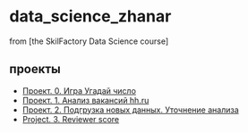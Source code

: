 # data_science_zhanar
from [the SkilFactory Data Science course]

## проекты 

* [Проект. 0. Игра Угадай число](https://github.com/ZhanarBaken/data_science_zhanar/tree/main/%20project_0)
* [Проект. 1. Анализ вакансий hh.ru](https://github.com/ZhanarBaken/data_science_zhanar/tree/main/Project_1)
* [Проект. 2. Подгрузка новых данных. Уточнение анализа ](https://github.com/ZhanarBaken/data_science_zhanar/tree/main/project_2)
* [Project. 3. Reviewer score](https://github.com/ZhanarBaken/data_science_zhanar/tree/main/project_3)
